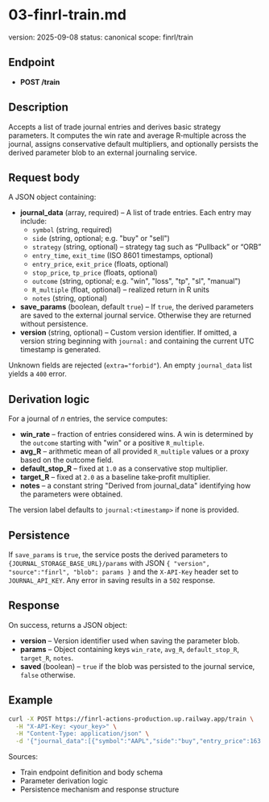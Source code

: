 # 03-finrl-train.md
version: 2025-09-08
status: canonical
scope: finrl/train

## Endpoint
- **POST /train**

## Description
Accepts a list of trade journal entries and derives basic strategy parameters.  It computes the win rate and average R‑multiple across the journal, assigns conservative default multipliers, and optionally persists the derived parameter blob to an external journaling service.

## Request body
A JSON object containing:

- **journal_data** (array, required) – A list of trade entries.  Each entry may include:
  * `symbol` (string, required)
  * `side` (string, optional; e.g. "buy" or "sell")
  * `strategy` (string, optional) – strategy tag such as “Pullback” or “ORB”
  * `entry_time`, `exit_time` (ISO 8601 timestamps, optional)
  * `entry_price`, `exit_price` (floats, optional)
  * `stop_price`, `tp_price` (floats, optional)
  * `outcome` (string, optional; e.g. "win", "loss", "tp", "sl", "manual")
  * `R_multiple` (float, optional) – realized return in R units
  * `notes` (string, optional)
- **save_params** (boolean, default `true`) – If `true`, the derived parameters are saved to the external journal service.  Otherwise they are returned without persistence.
- **version** (string, optional) – Custom version identifier.  If omitted, a version string beginning with `journal:` and containing the current UTC timestamp is generated.

Unknown fields are rejected (`extra="forbid"`).  An empty `journal_data` list yields a `400` error.

## Derivation logic
For a journal of *n* entries, the service computes:

- **win_rate** – fraction of entries considered wins.  A win is determined by the `outcome` starting with "win" or a positive `R_multiple`.
- **avg_R** – arithmetic mean of all provided `R_multiple` values or a proxy based on the outcome field.
- **default_stop_R** – fixed at `1.0` as a conservative stop multiplier.
- **target_R** – fixed at `2.0` as a baseline take‑profit multiplier.
- **notes** – a constant string "Derived from journal_data" identifying how the parameters were obtained.

The version label defaults to `journal:<timestamp>` if none is provided.

## Persistence
If `save_params` is `true`, the service posts the derived parameters to `{JOURNAL_STORAGE_BASE_URL}/params` with JSON `{ "version", "source":"finrl", "blob": params }` and the `X‑API‑Key` header set to `JOURNAL_API_KEY`.  Any error in saving results in a `502` response.

## Response
On success, returns a JSON object:

- **version** – Version identifier used when saving the parameter blob.
- **params** – Object containing keys `win_rate`, `avg_R`, `default_stop_R`, `target_R`, `notes`.
- **saved** (boolean) – `true` if the blob was persisted to the journal service, `false` otherwise.

## Example
```bash
curl -X POST https://finrl-actions-production.up.railway.app/train \
  -H "X-API-Key: <your_key>" \
  -H "Content-Type: application/json" \
  -d '{"journal_data":[{"symbol":"AAPL","side":"buy","entry_price":163.04,"outcome":"win","R_multiple":2.0}], "save_params":true }'
```

Sources:
- Train endpoint definition and body schema
- Parameter derivation logic
- Persistence mechanism and response structure
